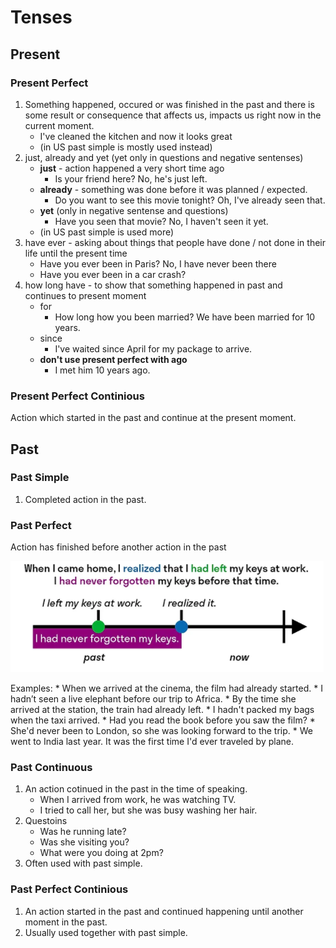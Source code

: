 # Tenses

## Present

### Present Perfect
1. Something happened, occured or was finished in the past and there is some result or consequence that affects us, impacts us right now in the current moment.
    * I've cleaned the kitchen and now it looks great
    * (in US past simple is mostly used instead)
1. just, already and yet (yet only in questions and negative sentenses)
    * **just** - action happened a very short time ago
        * Is your friend here? No, he's just left.
    * **already** - something was done before it was planned / expected.
        * Do you want to see this movie tonight? Oh, I've already seen that.
    * **yet** (only in negative sentense and questions)
        * Have you seen that movie? No, I haven't seen it yet.
    * (in US past simple is used more)
1. have ever - asking about things that people have done / not done in their life until the present time
    * Have you ever been in Paris? No, I have never been there
    * Have you ever been in a car crash?
1. how long have - to show that something happened in past and continues to present moment
    * for
        * How long how you been married? We have been married for 10 years.
    * since
        * I've waited since April for my package to arrive.
    * **don't use present perfect with ago**
        * I met him 10 years ago.

### Present Perfect Continious
Action which started in the past and continue at the present moment.


## Past

### Past Simple
1. Completed action in the past.

### Past Perfect
Action has finished before another action in the past

![Past Perfect](./img/past-perfect.png)

Examples:
    * When we arrived at the cinema, the film had already started.
    * I hadn’t seen a live elephant before our trip to Africa.
    * By the time she arrived at the station, the train had already left.
    * I hadn't packed my bags when the taxi arrived.
    * Had you read the book before you saw the film?
    * She'd never been to London, so she was looking forward to the trip.
    * We went to India last year. It was the first time I'd ever traveled by plane.



### Past Continuous
1. An action cotinued in the past in the time of speaking.
    * When I arrived from work, he was watching TV.
    * I tried to call her, but she was busy washing her hair.
1. Questoins
    * Was he running late?
    * Was she visiting you?
    * What were you doing at 2pm?
1. Often used with past simple.

### Past Perfect Continious
1. An action started in the past and continued happening until another moment in the past.
1. Usually used together with past simple.

